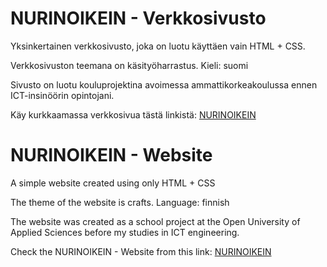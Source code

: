 # NURINOIKEIN - Verkkosivusto

Yksinkertainen verkkosivusto, joka on luotu käyttäen vain HTML + CSS.

Verkkosivuston teemana on käsityöharrastus.
Kieli: suomi

Sivusto on luotu kouluprojektina avoimessa ammattikorkeakoulussa ennen ICT-insinöörin opintojani.

Käy kurkkaamassa verkkosivua tästä linkistä: [NURINOIKEIN](https://pinjama.github.io/simplewebsite-nurinoikein/)


# NURINOIKEIN - Website

A simple website created using only HTML + CSS

The theme of the website is crafts.
Language: finnish

The website was created as a school project at the Open University of Applied Sciences before my studies in ICT engineering.

Check the NURINOIKEIN - Website from this link: [NURINOIKEIN](https://pinjama.github.io/simplewebsite-nurinoikein/)
